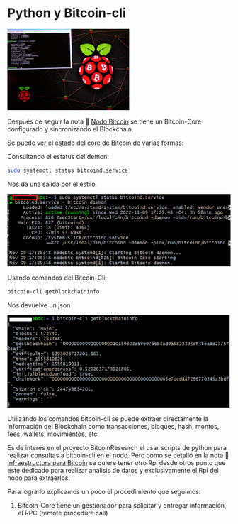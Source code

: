 # Python y Bitcoin-cli


![rpi](images/rpi.jpg)


Después de seguir la nota :pencil: [Nodo Bitcoin](https://github.com/CobraPython/BitcoinResearch/blob/main/Apuntes/Nodo%20Bitcoin.pdf) se tiene un Bitcoin-Core configurado y sincronizando el Blockchain.

Se puede ver el estado del core de Bitcoin de varias formas:

Consultando el estatus del demon:

``` sh
sudo systemctl status bitcoind.service
``` 

Nos da una salida por el estilo.

![](/Python-Scripts/images/bitcoind.png)


Usando comandos del Bitcoin-Cli:

``` sh
bitcoin-cli getblockchaininfo
```

Nos devuelve un json

![](/Python-Scripts/images/bitcoincli.png)


Utilizando los comandos bitcoin-cli se puede extraer directamente la información del Blockchain como transacciones, bloques, hash, montos, fees, wallets, movimientos, etc. 

Es de interes en el proyecto BitcoinResearch el usar scripts de python para realizar consultas a bitcoin-cli en el nodo. Pero como se detalló en la nota :pencil: [Infraestructura para Bitcoin](https://github.com/CobraPython/BitcoinResearch/blob/main/Apuntes/Infraestructura%20para%20Bitcoin..pdf) se quiere tener otro Rpi desde otros punto que este dedicado para realizar análisis de datos y exclusivamente el Rpi del nodo para extraerlos.

Para lograrlo explicamos un poco el procedimiento que seguimos:

1. Bitcoin-Core tiene un gestionador para solicitar y entregar información, el RPC (remote procedure call) 
